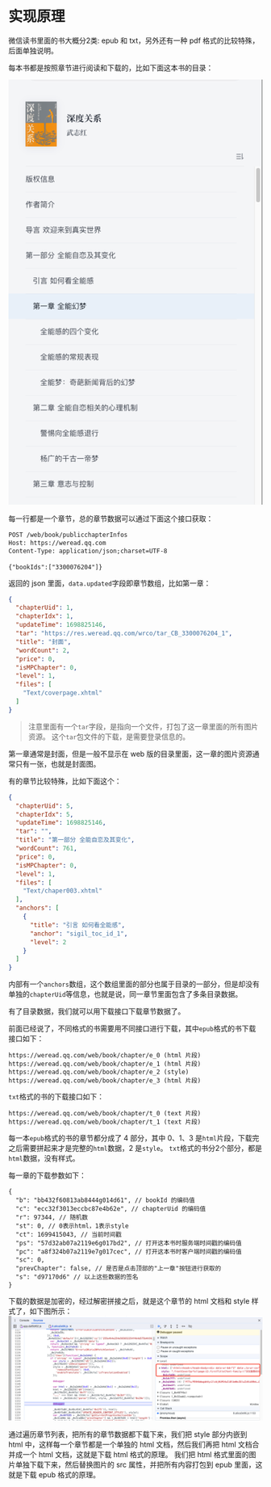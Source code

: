 # 实现原理

微信读书里面的书大概分2类: epub 和 txt，另外还有一种 pdf 格式的比较特殊，后面单独说明。

每本书都是按照章节进行阅读和下载的，比如下面这本书的目录：

![目录结构](assets/book-toc.png)

每一行都是一个章节，总的章节数据可以通过下面这个接口获取：
```http request
POST /web/book/publicchapterInfos
Host: https://weread.qq.com
Content-Type: application/json;charset=UTF-8

{"bookIds":["3300076204"]}
```
返回的 json 里面，`data.updated`字段即章节数组，比如第一章：
```json
{
  "chapterUid": 1,
  "chapterIdx": 1,
  "updateTime": 1698825146,
  "tar": "https://res.weread.qq.com/wrco/tar_CB_3300076204_1",
  "title": "封面",
  "wordCount": 2,
  "price": 0,
  "isMPChapter": 0,
  "level": 1,
  "files": [
    "Text/coverpage.xhtml"
  ]
}
```

> 注意里面有一个`tar`字段，是指向一个文件，打包了这一章里面的所有图片资源。
> 这个`tar`包文件的下载，是需要登录信息的。

第一章通常是封面，但是一般不显示在 web 版的目录里面，这一章的图片资源通常只有一张，也就是封面图。

有的章节比较特殊，比如下面这个：
```json
{
  "chapterUid": 5,
  "chapterIdx": 5,
  "updateTime": 1698825146,
  "tar": "",
  "title": "第一部分 全能自恋及其变化",
  "wordCount": 761,
  "price": 0,
  "isMPChapter": 0,
  "level": 1,
  "files": [
    "Text/chaper003.xhtml"
  ],
  "anchors": [
    {
      "title": "引言 如何看全能感",
      "anchor": "sigil_toc_id_1",
      "level": 2
    }
  ]
}
```
内部有一个`anchors`数组，这个数组里面的部分也属于目录的一部分，但是却没有单独的`chapterUid`等信息，也就是说，同一章节里面包含了多条目录数据。

有了目录数据，我们就可以用下载接口下载章节数据了。

前面已经说了，不同格式的书需要用不同接口进行下载，其中`epub`格式的书下载接口如下：
```
https://weread.qq.com/web/book/chapter/e_0 (html 片段)
https://weread.qq.com/web/book/chapter/e_1 (html 片段)
https://weread.qq.com/web/book/chapter/e_2 (style)
https://weread.qq.com/web/book/chapter/e_3 (html 片段)
```
`txt`格式的书的下载接口如下：
```
https://weread.qq.com/web/book/chapter/t_0 (text 片段)
https://weread.qq.com/web/book/chapter/t_1 (text 片段)
```

每一本`epub`格式的书的章节都分成了 4 部分，其中 0、1、3 是`html`片段，下载完之后需要拼起来才是完整的`html`数据，2 是`style`。
`txt`格式的书分2个部分，都是`html`数据，没有样式。

每一章的下载参数如下：
```json5
{
  "b": "bb432f60813ab8444g014d61", // bookId 的编码值
  "c": "ecc32f3013eccbc87e4b62e", // chapterUid 的编码值
  "r": 97344, // 随机数
  "st": 0, // 0表示html，1表示style
  "ct": 1699415043, // 当前时间戳
  "ps": "57d32ab07a2119e6g017bd2", // 打开这本书时服务端时间戳的编码值
  "pc": "a8f324b07a2119e7g017cec", // 打开这本书时客户端时间戳的编码值
  "sc": 0,
  "prevChapter": false, // 是否是点击顶部的"上一章"按钮进行获取的
  "s": "d97170d6" // 以上这些数据的签名
}
```

下载的数据是加密的，经过解密拼接之后，就是这个章节的 html 文档和 style 样式了，如下图所示：
![解密后的html和style](assets/html-style.png)

通过遍历章节列表，把所有的章节数据都下载下来，我们把 style 部分内嵌到 html 中，这样每一个章节都是一个单独的 html 文档，然后我们再把 html 文档合并成一个 html 文档，这就是下载 html 格式的原理。
我们把 html 格式里面的图片单独下载下来，然后替换图片的 src 属性，并把所有内容打包到 epub 里面，这就是下载 epub 格式的原理。
